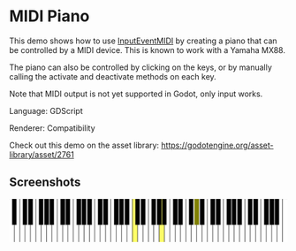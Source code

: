 # MIDI Piano

<!-- embed-{$PATH} -->


This demo shows how to use
[InputEventMIDI](https://docs.godotengine.org/en/latest/classes/class_inputeventmidi.html)
by creating a piano that can be controlled by a MIDI device.
This is known to work with a Yamaha MX88.

The piano can also be controlled by clicking on the keys, or by
manually calling the activate and deactivate methods on each key.

Note that MIDI output is not yet supported in Godot, only input works.

Language: GDScript

Renderer: Compatibility

Check out this demo on the asset library: https://godotengine.org/asset-library/asset/2761

## Screenshots

![Screenshot](screenshots/piano-pressed.png)
